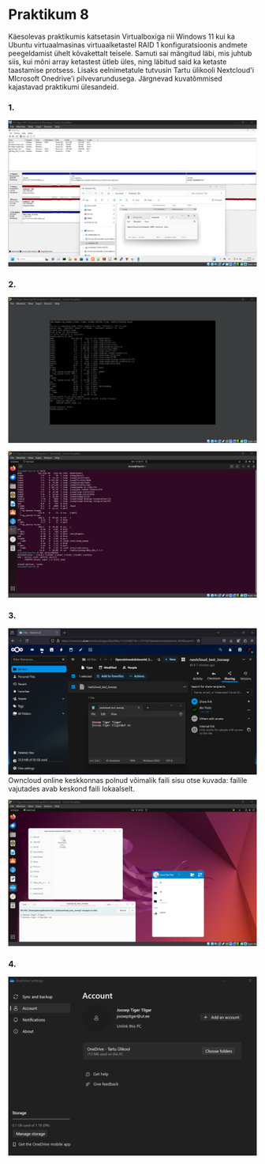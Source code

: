 # Praktikum 8

Käesolevas praktikumis katsetasin Virtualboxiga nii Windows 11 kui ka Ubuntu virtuaalmasinas virtuaalketastel RAID 1 konfiguratsioonis andmete peegeldamist ühelt kõvakettalt teisele. Samuti sai mängitud läbi, mis juhtub siis, kui mõni array ketastest ütleb üles, ning läbitud said ka ketaste taastamise protsess. Lisaks eelnimetatule tutvusin Tartu ülikooli Nextcloud'i MIcrosoft Onedrive'i pilvevarundusega. Järgnevad kuvatõmmised kajastavad praktikumi ülesandeid.

### 1.
![pilt1](https://github.com/JoosepTT/Operatsioonisysteemide_praktikumid/blob/main/Pildid/Screenshot%202024-11-11%20010135.png?raw=true)

### 2.
![pilt2](https://github.com/JoosepTT/Operatsioonisysteemide_praktikumid/blob/main/Pildid/Screenshot%202024-11-12%20014114.png?raw=true)

![pilt3](https://github.com/JoosepTT/Operatsioonisysteemide_praktikumid/blob/main/Pildid/Screenshot%202024-11-12%20021407.png?raw=true)

### 3.
![pilt4](https://github.com/JoosepTT/Operatsioonisysteemide_praktikumid/blob/main/Pildid/Screenshot%202024-11-12%20042524.png?raw=true)
Owncloud online keskkonnas polnud võimalik faili sisu otse kuvada: failile vajutades avab keskond faili lokaalselt.

![pilt5](https://github.com/JoosepTT/Operatsioonisysteemide_praktikumid/blob/main/Pildid/Screenshot%202024-11-12%20042805.png?raw=true)

### 4.
![pilt6](https://github.com/JoosepTT/Operatsioonisysteemide_praktikumid/blob/main/Pildid/Screenshot%202024-11-12%20041640.png?raw=true)
